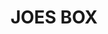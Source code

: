 ---
lastmod: '2025-04-06T06:05:20+00:00'
latitude: -28.67786734
layout: suburb
longitude: 152.5933444
postcode: '2469'
state: NSW
title: JOES BOX
url: /nsw/joes-box/
---